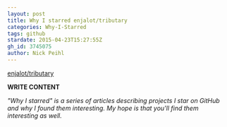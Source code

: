 ```yaml
---
layout: post
title: Why I starred enjalot/tributary
categories: Why-I-Starred
tags: github
stardate: 2015-04-23T15:27:55Z
gh_id: 3745075
author: Nick Peihl
---
```


[enjalot/tributary](star.repo.html_url)

**WRITE CONTENT**

*"Why I starred" is a series of articles describing projects I star on GitHub and why I found them interesting. My hope is that you'll find them interesting as well.*

